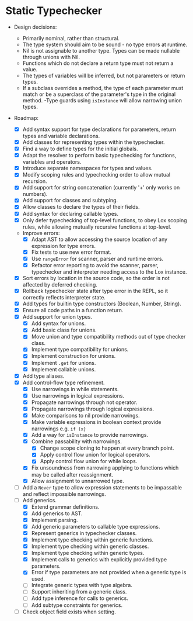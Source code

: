 # Static Typechecker

- Design decisions:
  - Primarily nominal, rather than structural.
  - The type system should aim to be sound - no type errors at runtime.
  - Nil is not assignable to another type. Types can be made nullable through unions with Nil.
  - Functions which do not declare a return type must not return a value.
  - The types of variables will be inferred, but not parameters or return types.
  - If a subclass overrides a method, the type of each parameter must match or be a superclass of the parameter's type in the original method.
  -Type guards using `isInstance` will allow narrowing union types.

- Roadmap:
  - [X] Add syntax support for type declarations for parameters, return types and variable declarations.
  - [X] Add classes for representing types within the typechecker.
  - [X] Find a way to define types for the initial globals.
  - [X] Adapt the resolver to perform basic typechecking for functions, variables and operators.
  - [X] Introduce separate namespaces for types and values.
  - [X] Modify scoping rules and typechecking order to allow mutual recursion.
  - [X] Add support for string concatenation (currently '+' only works on numbers).
  - [X] Add support for classes and subtyping.
  - [X] Allow classes to declare the types of their fields.
  - [X] Add syntax for declaring callable types.
  - [X] Only defer typechecking of top-level functions, to obey Lox scoping rules, while allowing mutually recursive functions at top-level.
  - Improve errors:
    - [X] Adapt AST to allow accessing the source location of any expression for type errors.
    - [X] Fix tests to use new error format.
    - [X] Use `rangeError` for scanner, parser and runtime errors.
    - [X] Refactor error reporting to avoid the scanner, parser, typechecker and interpreter needing access to the Lox instance.
  - [X] Sort errors by location in the source code, so the order is not affected by deferred checking.
  - [X] Rollback typechecker state after type error in the REPL, so it correctly reflects interpreter state.
  - [X] Add types for builtin type constructors (Boolean, Number, String).
  - [X] Ensure all code paths in a function return.
  - [X] Add support for union types.
    - [X] Add syntax for unions.
    - [X] Add basic class for unions.
    - [X] Move union and type compatibility methods out of type checker class.
    - [X] Implement type compatibility for unions.
    - [X] Implement construction for unions.
    - [X] Implement `.get` for unions.
    - [X] Implement callable unions.
  - [X] Add type aliases.
  - [X] Add control-flow type refinement.
    - [X] Use narrowings in while statements.
    - [X] Use narrowings in logical expressions.
    - [X] Propagate narrowings through not operator.
    - [X] Propagate narrowings through logical expressions.
    - [X] Make comparisons to nil provide narrowings.
    - [X] Make variable expressions in boolean context provide narrowings e.g. `if (x}`
    - [X] Add a way for `isInstance` to provide narrowings.
    - [X] Combine passability with narrowings.
      - [X] Change scope cloning to happen at every branch point.
      - [X] Apply control flow union for logical operators.
      - [X] Apply control flow union for while loops.
    - [X] Fix unsoundness from narrowing applying to functions which may be called after reassignment.
    - [X] Allow assignment to unnarrowed type.
  - [ ] Add a `Never` type to allow expression statements to be impassable and reflect impossible narrowings.
  - [ ] Add generics.
    - [X] Extend grammar definitions.
    - [X] Add generics to AST.
    - [X] Implement parsing.
    - [X] Add generic parameters to callable type expressions.
    - [X] Represent generics in typechecker classes.
    - [X] Implement type checking within generic functions.
    - [X] Implement type checking within generic classes.
    - [X] Implement type checking within generic types.
    - [X] Implement calls to generics with explicitly provided type parameters.
    - [X] Error if type parameters are not provided when a generic type is used.
    - [ ] Integrate generic types with type algebra.
    - [ ] Support inheriting from a generic class.
    - [ ] Add type inference for calls to generics.
    - [ ] Add subtype constraints for generics.
  - [ ] Check object field exists when setting.
